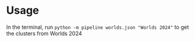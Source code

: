 # Usage
In the terminal, run `python -m pipeline worlds.json "Worlds 2024"` to get the clusters from Worlds 2024